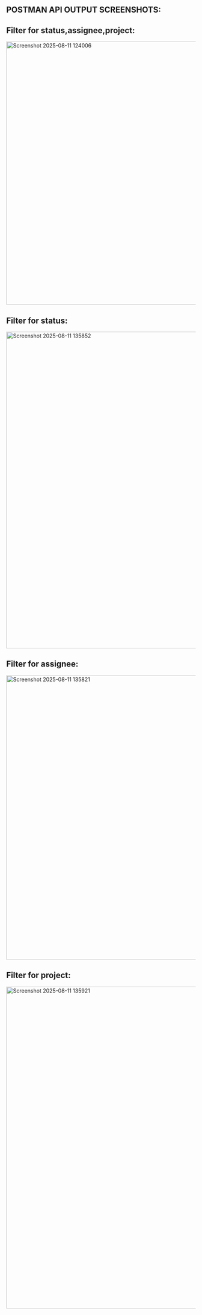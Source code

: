 ## POSTMAN API OUTPUT SCREENSHOTS:

## Filter for status,assignee,project:

<img width="1220" height="700" alt="Screenshot 2025-08-11 124006" src="https://github.com/user-attachments/assets/2233771b-23b7-4529-b729-cd8b3e7f5e2f" />

## Filter for status:

<img width="1135" height="842" alt="Screenshot 2025-08-11 135852" src="https://github.com/user-attachments/assets/2562240b-1c35-4466-a9b8-7ce837b4999c" />

## Filter for assignee:

<img width="1120" height="756" alt="Screenshot 2025-08-11 135821" src="https://github.com/user-attachments/assets/a78633bc-c540-48b7-8e18-41f63190434b" />

## Filter for project:

<img width="1135" height="856" alt="Screenshot 2025-08-11 135921" src="https://github.com/user-attachments/assets/51bc74fa-a273-4e00-af44-09cea9616450" />

